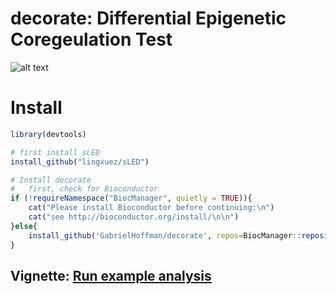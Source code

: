
# decorate: Differential Epigenetic Coregeulation Test

![alt text](https://hoffmg01.u.hpc.mssm.edu/software/decorate/decorate_image_small.png)

# Install
```r
library(devtools)

# first install sLED
install_github("lingxuez/sLED")

# Install decorate
# 	first, check for Bioconductor
if (!requireNamespace("BiocManager", quietly = TRUE)){
	cat("Please install Bioconductor before continuing:\n")
	cat("see http://bioconductor.org/install/\n\n")
}else{
	install_github('GabrielHoffman/decorate', repos=BiocManager::repositories())
}
```

## Vignette: [Run example analysis](https://hoffmg01.u.hpc.mssm.edu/software/decorate/decorate_example.html)